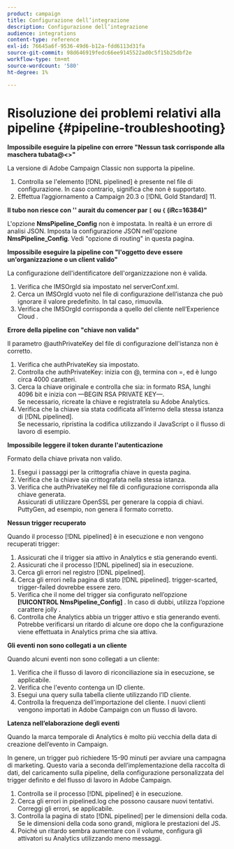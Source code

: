 ```yaml
---
product: campaign
title: Configurazione dell’integrazione
description: Configurazione dell’integrazione
audience: integrations
content-type: reference
exl-id: 76645a6f-9536-49d6-b12a-fdd6113d31fa
source-git-commit: 98d646919fedc66ee9145522ad0c5f15b25dbf2e
workflow-type: tm+mt
source-wordcount: '580'
ht-degree: 1%

---
```


# Risoluzione dei problemi relativi alla pipeline {#pipeline-troubleshooting}

**Impossibile eseguire la pipeline con errore &quot;Nessun task corrisponde alla maschera tubata@&lt;>&quot;**

La versione di Adobe Campaign Classic non supporta la pipeline.

1. Controlla se l&#39;elemento [!DNL pipelined] è presente nel file di configurazione. In caso contrario, significa che non è supportato.
1. Effettua l’aggiornamento a Campaign 20.3 o [!DNL Gold Standard] 11.

**Il tubo non riesce con &#39;&#39; aurait du comencer par  `[` ou  `{` (iRc=16384)&quot;**

L&#39;opzione **NmsPipeline_Config** non è impostata. In realtà è un errore di analisi JSON.
Imposta la configurazione JSON nell&#39;opzione **NmsPipeline_Config**. Vedi &quot;opzione di routing&quot; in questa pagina.

**Impossibile eseguire la pipeline con &quot;l&#39;oggetto deve essere un&#39;organizzazione o un client valido&quot;**

La configurazione dell&#39;identificatore dell&#39;organizzazione non è valida.

1. Verifica che IMSOrgId sia impostato nel serverConf.xml.
1. Cerca un IMSOrgId vuoto nel file di configurazione dell’istanza che può ignorare il valore predefinito. In tal caso, rimuovila.
1. Verifica che IMSOrgId corrisponda a quello del cliente nell’Experience Cloud .

**Errore della pipeline con &quot;chiave non valida&quot;**

Il parametro @authPrivateKey del file di configurazione dell&#39;istanza non è corretto.

1. Verifica che authPrivateKey sia impostato.
1. Controlla che authPrivateKey: inizia con @, termina con =, ed è lungo circa 4000 caratteri.
1. Cerca la chiave originale e controlla che sia: in formato RSA, lunghi 4096 bit e inizia con —BEGIN RSA PRIVATE KEY—.
   <br> Se necessario, ricreate la chiave e registratela su Adobe Analytics.
1. Verifica che la chiave sia stata codificata all’interno della stessa istanza di [!DNL pipelined]. <br>Se necessario, ripristina la codifica utilizzando il JavaScript o il flusso di lavoro di esempio.

**Impossibile leggere il token durante l&#39;autenticazione**

Formato della chiave privata non valido.

1. Esegui i passaggi per la crittografia chiave in questa pagina.
1. Verifica che la chiave sia crittografata nella stessa istanza.
1. Verifica che authPrivateKey nel file di configurazione corrisponda alla chiave generata. <br>Assicurati di utilizzare OpenSSL per generare la coppia di chiavi. PuttyGen, ad esempio, non genera il formato corretto.

**Nessun trigger recuperato**

Quando il processo [!DNL pipelined] è in esecuzione e non vengono recuperati trigger:

1. Assicurati che il trigger sia attivo in Analytics e stia generando eventi.
1. Assicurati che il processo [!DNL pipelined] sia in esecuzione.
1. Cerca gli errori nel registro [!DNL pipelined].
1. Cerca gli errori nella pagina di stato [!DNL pipelined]. trigger-scarted, trigger-failed dovrebbe essere zero.
1. Verifica che il nome del trigger sia configurato nell’opzione **[!UICONTROL NmsPipeline_Config]** . In caso di dubbi, utilizza l’opzione carattere jolly .
1. Controlla che Analytics abbia un trigger attivo e stia generando eventi. Potrebbe verificarsi un ritardo di alcune ore dopo che la configurazione viene effettuata in Analytics prima che sia attiva.

**Gli eventi non sono collegati a un cliente**

Quando alcuni eventi non sono collegati a un cliente:

1. Verifica che il flusso di lavoro di riconciliazione sia in esecuzione, se applicabile.
1. Verifica che l&#39;evento contenga un ID cliente.
1. Esegui una query sulla tabella cliente utilizzando l’ID cliente.
1. Controlla la frequenza dell’importazione del cliente. I nuovi clienti vengono importati in Adobe Campaign con un flusso di lavoro.

**Latenza nell’elaborazione degli eventi**

Quando la marca temporale di Analytics è molto più vecchia della data di creazione dell’evento in Campaign.

In genere, un trigger può richiedere 15-90 minuti per avviare una campagna di marketing. Questo varia a seconda dell’implementazione della raccolta di dati, del caricamento sulla pipeline, della configurazione personalizzata del trigger definito e del flusso di lavoro in Adobe Campaign.

1. Controlla se il processo [!DNL pipelined] è in esecuzione.
1. Cerca gli errori in pipelined.log che possono causare nuovi tentativi. Correggi gli errori, se applicabile.
1. Controlla la pagina di stato [!DNL pipelined] per le dimensioni della coda. Se le dimensioni della coda sono grandi, migliora le prestazioni del JS.
1. Poiché un ritardo sembra aumentare con il volume, configura gli attivatori su Analytics utilizzando meno messaggi.
